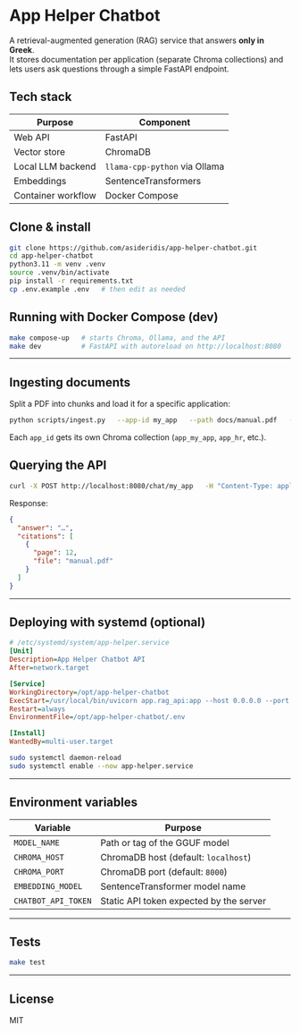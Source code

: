 # App Helper Chatbot

A retrieval-augmented generation (RAG) service that answers **only in Greek**.  
It stores documentation per application (separate Chroma collections) and lets users ask questions through a simple FastAPI endpoint.

## Tech stack

| Purpose              | Component                    |
|----------------------|------------------------------|
| Web API              | FastAPI                      |
| Vector store         | ChromaDB                     |
| Local LLM backend    | `llama-cpp-python` via Ollama |
| Embeddings           | SentenceTransformers         |
| Container workflow   | Docker Compose               |

## Clone & install

```bash
git clone https://github.com/asideridis/app-helper-chatbot.git
cd app-helper-chatbot
python3.11 -m venv .venv
source .venv/bin/activate
pip install -r requirements.txt
cp .env.example .env   # then edit as needed
```

## Running with Docker Compose (dev)

```bash
make compose-up   # starts Chroma, Ollama, and the API
make dev          # FastAPI with autoreload on http://localhost:8080
```

---

## Ingesting documents

Split a PDF into chunks and load it for a specific application:

```bash
python scripts/ingest.py   --app-id my_app   --path docs/manual.pdf   --chunk-size 400   --overlap 50
```

Each `app_id` gets its own Chroma collection (`app_my_app`, `app_hr`, etc.).

## Querying the API

```bash
curl -X POST http://localhost:8080/chat/my_app   -H "Content-Type: application/json"   -H "X-API-Token: secret-token"   -d '{"question": "Τί είναι ERP;"}'
```

Response:

```json
{
  "answer": "…",
  "citations": [
    {
      "page": 12,
      "file": "manual.pdf"
    }
  ]
}
```

---

## Deploying with systemd (optional)

```ini
# /etc/systemd/system/app-helper.service
[Unit]
Description=App Helper Chatbot API
After=network.target

[Service]
WorkingDirectory=/opt/app-helper-chatbot
ExecStart=/usr/local/bin/uvicorn app.rag_api:app --host 0.0.0.0 --port 8080
Restart=always
EnvironmentFile=/opt/app-helper-chatbot/.env

[Install]
WantedBy=multi-user.target
```

```bash
sudo systemctl daemon-reload
sudo systemctl enable --now app-helper.service
```

---

## Environment variables

| Variable            | Purpose                                   |
|---------------------|-------------------------------------------|
| `MODEL_NAME`        | Path or tag of the GGUF model             |
| `CHROMA_HOST`       | ChromaDB host (default: `localhost`)      |
| `CHROMA_PORT`       | ChromaDB port (default: `8000`)           |
| `EMBEDDING_MODEL`   | SentenceTransformer model name            |
| `CHATBOT_API_TOKEN` | Static API token expected by the server   |

---

## Tests

```bash
make test
```

---

## License

MIT
